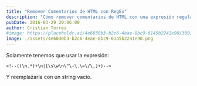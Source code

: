 ```yaml
---
title: "Remover Comentarios de HTML con RegEx"
description: "Cómo remover comentarios de HTML con una expresión regular en JavaScript."
pubDate: 2016-03-29 20:06:00
author: Cristian Torres
#image: https://placeholdr.ai/4e6030b3-b2c6-4eae-8bc9-6145b2241e90/300/200
image: ./assets/4e6030b3-b2c6-4eae-8bc9-6145b2241e90.png
---
```

Solamente tenemos que usar la expresión:<br />
```regexp
<!--((\n.*)+\n|[\s\w\n\"\-\.\=\/\,]+)-->
```
Y reemplazarla con un string vacío.

